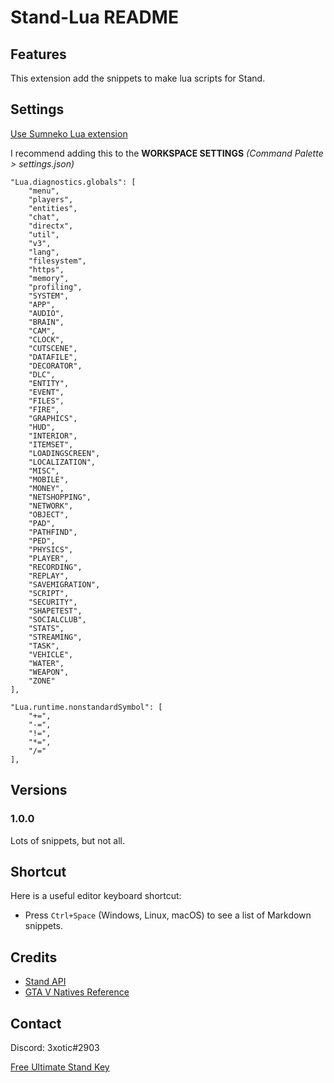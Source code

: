 # Stand-Lua README

## Features
This extension add the snippets to make lua scripts for Stand.

## Settings
[Use Sumneko Lua extension](https://marketplace.visualstudio.com/items?itemName=sumneko.lua)

I recommend adding this to the **WORKSPACE SETTINGS** _(Command Palette > settings.json)_

```
"Lua.diagnostics.globals": [
    "menu",
    "players",
    "entities",
    "chat",
    "directx",
    "util",
    "v3",
    "lang",
    "filesystem",
    "https",
    "memory",
    "profiling",
    "SYSTEM",
    "APP",
    "AUDIO",
    "BRAIN",
    "CAM",
    "CLOCK",
    "CUTSCENE",
    "DATAFILE",
    "DECORATOR",
    "DLC",
    "ENTITY",
    "EVENT",
    "FILES",
    "FIRE",
    "GRAPHICS",
    "HUD",
    "INTERIOR",
    "ITEMSET",
    "LOADINGSCREEN",
    "LOCALIZATION",
    "MISC",
    "MOBILE",
    "MONEY",
    "NETSHOPPING",
    "NETWORK",
    "OBJECT",
    "PAD",
    "PATHFIND",
    "PED",
    "PHYSICS",
    "PLAYER",
    "RECORDING",
    "REPLAY",
    "SAVEMIGRATION",
    "SCRIPT",
    "SECURITY",
    "SHAPETEST",
    "SOCIALCLUB",
    "STATS",
    "STREAMING",
    "TASK",
    "VEHICLE",
    "WATER",
    "WEAPON",
    "ZONE"
],
```

```
"Lua.runtime.nonstandardSymbol": [
    "+=",
    "-=",
    "!=",
    "*=",
    "/="
],
```

## Versions
### 1.0.0
Lots of snippets, but not all.

## Shortcut
Here is a useful editor keyboard shortcut:

* Press `Ctrl+Space` (Windows, Linux, macOS) to see a list of Markdown snippets.

## Credits
* [Stand API](https://stand.gg/help/lua-api-documentation)
* [GTA V Natives Reference](https://nativedb.dotindustries.dev/natives)

## Contact
Discord: 3xotic#2903

[Free Ultimate Stand Key](https://youtu.be/dQw4w9WgXcQ)
